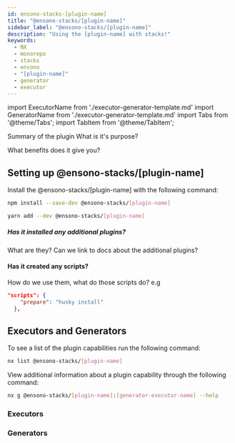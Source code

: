 ```yaml
---
id: ensono-stacks-[plugin-name]
title: "@ensono-stacks/[plugin-name]"
sidebar_label: "@ensono-stacks/[plugin-name]"
description: "Using the [plugin-name] with stacks!"
keywords:
  - NX
  - monorepo
  - stacks
  - ensono
  - "[plugin-name]"
  - generator
  - executor
---
```

import ExecutorName from './executor-generator-template.md'
import GeneratorName from './executor-generator-template.md'
import Tabs from '@theme/Tabs';
import TabItem from '@theme/TabItem';

Summary of the plugin
What is it's purpose?

What benefits does it give you?

## Setting up @ensono-stacks/[plugin-name]

Install the @ensono-stacks/[plugin-name] with the following command:

 <Tabs>
  <TabItem value="npm" label="npm">

  ```bash
  npm install --save-dev @ensono-stacks/[plugin-name]
  ```

  </TabItem>
  <TabItem value="yarn" label="yarn">

  ```bash
  yarn add --dev @ensono-stacks/[plugin-name]
  ```

  </TabItem>
 </Tabs>

##### Has it installed any additional plugins? 
What are they? Can we link to docs about the additional plugins?

#### Has it created any scripts?
How do we use them, what do those scripts do?
e.g
```json title="Example script that's created"
"scripts": {
    "prepare": "husky install"
  },
```  

## Executors and Generators

To see a list of the plugin capabilities run the following command:

```bash
nx list @ensono-stacks/[plugin-name]
```

View additional information about a plugin capability through the following command:
```bash
nx g @ensono-stacks/[plugin-name]:[generator-executor-name] --help
```
### Executors

<ExecutorName />
<ExecutorName />
<ExecutorName />

### Generators

<GeneratorName />



